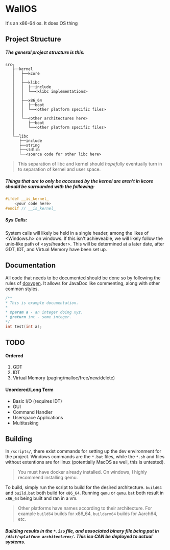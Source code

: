 # WallOS

It's an x86-64 os. It does OS thing

## Project Structure

##### **The general project structure is this:**

```plaintext
src┐
   ├──kernel
   │   ├──kcore
   │   │ 
   │   ├──klibc
   │   │  ├──include
   │   │  └──<klibc implementations>
   │   │ 
   │   ├──x86_64
   │   │  ├──boot
   │   │  └──<other platform specific files>
   │   │ 
   │   └──<other architectures here>
   │      ├──boot
   │      └──<other platform specific files>
   │   
   └──libc
      ├──include
      ├──string
      ├──stdlib
      └──<source code for other libc here>
```

> This separation of libc and kernel should *hopefully* eventually turn in to separation of kernel and user space.

##### **Things that are to only be accessed by the kernel are *aren't* in kcore should be surrounded with the following:**

```cpp
#ifdef __is_kernel_
    <your code here>
#endif // __is_kernel_
```

##### Sys Calls:

System calls will likely be held in a single header, among the likes of <Windows.h> on windows. If this isn't achieveable, we will likely follow the unix-like path of <sys/header>. This will be determined at a later date, after GDT, IDT, and Virtual Memory have been set up.

## Documentation

All code that needs to be documented should be done so by following the rules of [doxygen](https://www.doxygen.nl/). It allows for JavaDoc like commenting, along with other common styles.

```cpp
/**
* This is example documentation.
*  
* @param a - an integer doing xyz.
* @return int - some integer.
*/
int test(int a);
```

## TODO

#### Ordered

1. GDT
2. IDT
3. Virtual Memory (paging/malloc/free/new/delete)

#### Unordered/Long Term

- Basic I/O (requires IDT)
- GUI
- Command Handler
- Userspace Applications
- Multitasking

## Building

In `/scripts/`, there exist commands for setting up the dev environment for the project. Windows commands are the `*.bat` files, while the `*.sh` and files without extentions are for linux (potentially MacOS as well, this is untested).

> You must have docker already installed. On windows, I highly recommend installing qemu.

To build, simply run the script to build for the desired architecture. `build64` and `build.bat` both build for `x86_64`. Running `qemu` or `qemu.bat` both result in `x86_64` being built and ran in a vm.

> Other platforms have names according to their architecture. For example `build64` builds for x86_64, `buildarm64` builds for Aarch64, etc.

##### Building results in the `*.iso` file, and associated binary file being put in `/dist/<platform architecture>/`. This iso CAN be deployed to actual systems.
